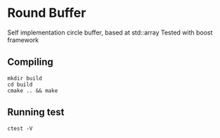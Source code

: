 Round Buffer
======

Self implementation circle buffer, based at std::array
Tested with boost framework

Compiling
---------

    mkdir build
    cd build
    cmake .. && make


Running test
--------

    ctest -V

